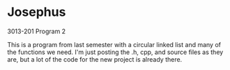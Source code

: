 # Josephus
3013-201 Program 2

This is a program from last semester with a circular linked list and many of the functions we need. I'm just posting the .h, cpp, and source files as they are, but a lot of the code for the new project is already there.

